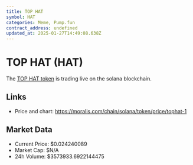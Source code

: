 ```yaml
---
title: TOP HAT
symbol: HAT
categories: Meme, Pump.fun
contract_address: undefined
updated_at: 2025-01-27T14:49:08.638Z
---
```


# TOP HAT (HAT)
The [TOP HAT token](https://moralis.com/chain/solana/token/price/tophat-1) is trading live on the solana blockchain.

## Links
- Price and chart: https://moralis.com/chain/solana/token/price/tophat-1

## Market Data
- Current Price: $0.024240089
- Market Cap: $N/A
- 24h Volume: $3573933.6922144475
